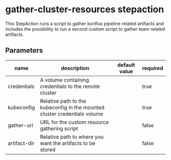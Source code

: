 # gather-cluster-resources stepaction

This StepAction runs a script to gather konflux pipeline related artifacts and includes the possibility to run a
second custom script to gather team related artifacts.

## Parameters
|name|description|default value|required|
|---|---|---|---|
|credentials|A volume containing credentials to the remote cluster||true|
|kubeconfig|Relative path to the kubeconfig in the mounted cluster credentials volume||true|
|gather-url|URL for the custom resource gathering script||false|
|artifact-dir|Relative path to where you want the artifacts to be stored||false|

